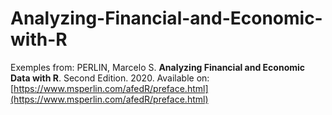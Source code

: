# Analyzing-Financial-and-Economic-with-R
Exemples from:
PERLIN, Marcelo S. **Analyzing Financial and Economic Data with R**. Second Edition. 2020. Available on: [https://www.msperlin.com/afedR/preface.html](https://www.msperlin.com/afedR/preface.html)
